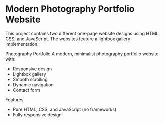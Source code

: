 # Modern Photography Portfolio Website

This project contains two different one-page website designs using HTML, CSS, and JavaScript. The websites feature a lightbox gallery implementation.

Photography Portfolio
A modern, minimalist photography portfolio website with:
- Responsive design
- Lightbox gallery
- Smooth scrolling
- Dynamic navigation
- Contact form

Features
- Pure HTML, CSS, and JavaScript (no frameworks)
- Fully responsive design
